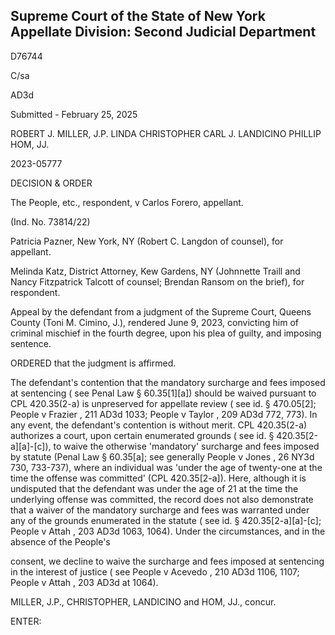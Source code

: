 ## Supreme Court of the State of New York Appellate Division: Second Judicial Department

D76744

C/sa

AD3d

Submitted - February 25, 2025

ROBERT J. MILLER, J.P. LINDA CHRISTOPHER CARL J. LANDICINO PHILLIP HOM, JJ.

2023-05777

DECISION &amp; ORDER

The People, etc., respondent, v Carlos Forero, appellant.

(Ind. No. 73814/22)

Patricia Pazner, New York, NY (Robert C. Langdon of counsel), for appellant.

Melinda Katz, District Attorney, Kew Gardens, NY (Johnnette Traill and Nancy Fitzpatrick Talcott of counsel; Brendan Ransom on the brief), for respondent.

Appeal by the defendant from a judgment of the Supreme Court, Queens County (Toni M. Cimino, J.), rendered June 9, 2023, convicting him of criminal mischief in the fourth degree, upon his plea of guilty, and imposing sentence.

ORDERED that the judgment is affirmed.

The  defendant's  contention  that  the  mandatory  surcharge  and  fees  imposed  at sentencing  ( see Penal  Law  §  60.35[1][a])  should  be  waived  pursuant  to  CPL  420.35(2-a)  is unpreserved for appellate  review ( see id. § 470.05[2]; People v Frazier , 211 AD3d 1033; People v Taylor , 209 AD3d 772, 773).  In any event, the defendant's contention is without merit.  CPL 420.35(2-a) authorizes a court, upon certain enumerated grounds ( see id. § 420.35[2-a][a]-[c]), to waive the otherwise 'mandatory' surcharge and fees imposed by statute (Penal Law § 60.35[a]; see generally People v Jones ,  26 NY3d 730, 733-737), where an individual was 'under the age of twenty-one  at  the  time  the  offense  was  committed'  (CPL  420.35[2-a]).    Here,  although  it  is undisputed that the defendant was under the age of 21 at the time the underlying offense was committed, the record does not also demonstrate that a waiver of the mandatory surcharge and fees was warranted under any of the grounds enumerated in the statute ( see id. § 420.35[2-a][a]-[c]; People v Attah , 203 AD3d 1063, 1064).  Under the circumstances, and in the absence of the People's

consent, we decline to waive the surcharge and fees imposed at sentencing in the interest of justice ( see People v Acevedo , 210 AD3d 1106, 1107; People v Attah , 203 AD3d at 1064).

MILLER, J.P., CHRISTOPHER, LANDICINO and HOM, JJ., concur.

ENTER:

<!-- image -->
